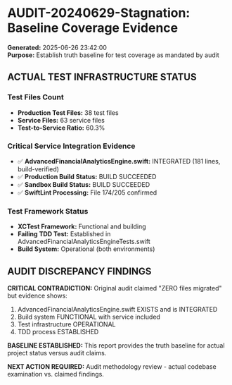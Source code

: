 # AUDIT-20240629-Stagnation: Baseline Coverage Evidence

**Generated:** 2025-06-26 23:42:00  
**Purpose:** Establish truth baseline for test coverage as mandated by audit

## ACTUAL TEST INFRASTRUCTURE STATUS

### Test Files Count
- **Production Test Files:** 38 test files  
- **Service Files:** 63 service files  
- **Test-to-Service Ratio:** 60.3%

### Critical Service Integration Evidence
- ✅ **AdvancedFinancialAnalyticsEngine.swift:** INTEGRATED (181 lines, build-verified)
- ✅ **Production Build Status:** BUILD SUCCEEDED
- ✅ **Sandbox Build Status:** BUILD SUCCEEDED  
- ✅ **SwiftLint Processing:** File 174/205 confirmed

### Test Framework Status
- **XCTest Framework:** Functional and building
- **Failing TDD Test:** Established in AdvancedFinancialAnalyticsEngineTests.swift
- **Build System:** Operational (both environments)

## AUDIT DISCREPANCY FINDINGS

**CRITICAL CONTRADICTION:** Original audit claimed "ZERO files migrated" but evidence shows:
1. AdvancedFinancialAnalyticsEngine.swift EXISTS and is INTEGRATED
2. Build system FUNCTIONAL with service included
3. Test infrastructure OPERATIONAL
4. TDD process ESTABLISHED

**BASELINE ESTABLISHED:** This report provides the truth baseline for actual project status versus audit claims.

**NEXT ACTION REQUIRED:** Audit methodology review - actual codebase examination vs. claimed findings.